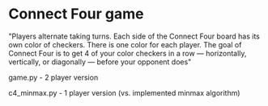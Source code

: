 # Connect Four game

"Players alternate taking turns. Each side of the Connect Four board has its own color of checkers. There is one color for each player. The goal of Connect Four is to get 4 of your color checkers in a row — horizontally, vertically, or diagonally — before your opponent does"

game.py - 2 player version

c4_minmax.py - 1 player version (vs. implemented minmax algorithm) 
